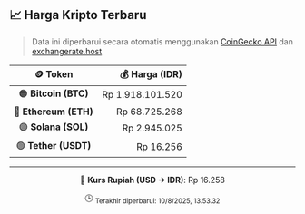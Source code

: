 

<!-- HARGA_KRIPTO -->
## 📈 Harga Kripto Terbaru

> Data ini diperbarui secara otomatis menggunakan [CoinGecko API](https://www.coingecko.com/) dan [exchangerate.host](https://exchangerate.host/)

<div align="center">

| 🪙 Token | 💰 Harga (IDR) |
|:------:|---------------:|
| 🟠 **Bitcoin (BTC)**   | Rp 1.918.101.520 |
| 🔵 **Ethereum (ETH)**  | Rp 68.725.268 |
| 🟣 **Solana (SOL)**    | Rp 2.945.025 |
| 🟢 **Tether (USDT)**   | Rp 16.256 |

---

💱 **Kurs Rupiah (USD → IDR)**: Rp 16.258

🕒 <sub>Terakhir diperbarui: 10/8/2025, 13.53.32</sub>

</div>
<!-- /HARGA_KRIPTO -->